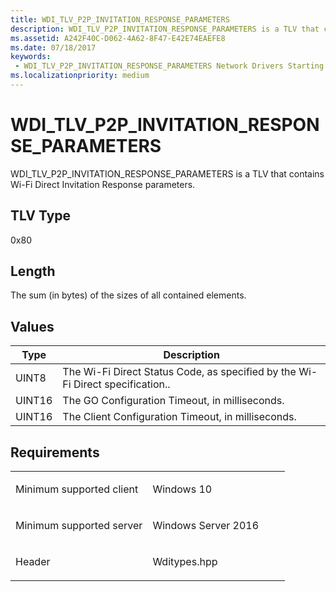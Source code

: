 ```yaml
---
title: WDI_TLV_P2P_INVITATION_RESPONSE_PARAMETERS
description: WDI_TLV_P2P_INVITATION_RESPONSE_PARAMETERS is a TLV that contains Wi-Fi Direct Invitation Response parameters.
ms.assetid: A242F40C-D062-4A62-8F47-E42E74EAEFE8
ms.date: 07/18/2017
keywords:
 - WDI_TLV_P2P_INVITATION_RESPONSE_PARAMETERS Network Drivers Starting with Windows Vista
ms.localizationpriority: medium
---
```


# WDI\_TLV\_P2P\_INVITATION\_RESPONSE\_PARAMETERS


WDI\_TLV\_P2P\_INVITATION\_RESPONSE\_PARAMETERS is a TLV that contains Wi-Fi Direct Invitation Response parameters.

## TLV Type


0x80

## Length


The sum (in bytes) of the sizes of all contained elements.

## Values


| Type   | Description                                                                    |
|--------|--------------------------------------------------------------------------------|
| UINT8  | The Wi-Fi Direct Status Code, as specified by the Wi-Fi Direct specification.. |
| UINT16 | The GO Configuration Timeout, in milliseconds.                                 |
| UINT16 | The Client Configuration Timeout, in milliseconds.                             |

 

Requirements
------------

<table>
<colgroup>
<col width="50%" />
<col width="50%" />
</colgroup>
<tbody>
<tr class="odd">
<td><p>Minimum supported client</p></td>
<td><p>Windows 10</p></td>
</tr>
<tr class="even">
<td><p>Minimum supported server</p></td>
<td><p>Windows Server 2016</p></td>
</tr>
<tr class="odd">
<td><p>Header</p></td>
<td>Wditypes.hpp</td>
</tr>
</tbody>
</table>

 

 




